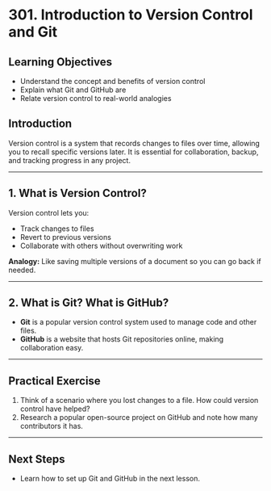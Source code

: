 # 301. Introduction to Version Control and Git

## Learning Objectives

- Understand the concept and benefits of version control
- Explain what Git and GitHub are
- Relate version control to real-world analogies

## Introduction

Version control is a system that records changes to files over time, allowing you to recall specific versions later. It is essential for collaboration, backup, and tracking progress in any project.

---

## 1. What is Version Control?

Version control lets you:

- Track changes to files
- Revert to previous versions
- Collaborate with others without overwriting work

**Analogy:** Like saving multiple versions of a document so you can go back if needed.

---

## 2. What is Git? What is GitHub?

- **Git** is a popular version control system used to manage code and other files.
- **GitHub** is a website that hosts Git repositories online, making collaboration easy.

---

## Practical Exercise

1. Think of a scenario where you lost changes to a file. How could version control have helped?
2. Research a popular open-source project on GitHub and note how many contributors it has.

---

## Next Steps

- Learn how to set up Git and GitHub in the next lesson.
